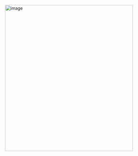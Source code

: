 <img width="422" height="481" alt="image" src="https://github.com/user-attachments/assets/d96aace1-c7d2-496d-89e9-9efac53418f2" />
